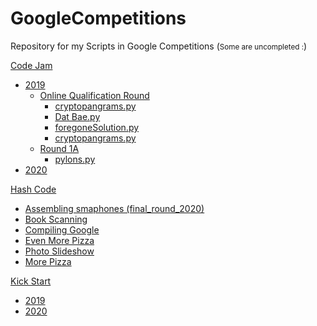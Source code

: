 # GoogleCompetitions
<p>Repository for my Scripts in Google Competitions (<small>Some are uncompleted :</small>)</p>
<a href='/Code Jam'>Code Jam</a><br>
<ul>
    <li>
        <a href='/Code Jam/2019'>2019</a>
        <ul>
            <li>
                <a href='/Code Jam/2019/Online Qualification Round'>Online Qualification Round</a> 
                <ul>
                    <li>
                        <a href='/Code Jam/2019/Online Qualification Round/cryptopangrams.py'>cryptopangrams.py</a>    
                    </li>
                    <li>
                        <a href='/Code Jam/2019/Online Qualification Round/Dat Bae.py'>Dat Bae.py</a>    
                    </li>
                    <li>
                        <a href='/Code Jam/2019/Online Qualification Round/foregoneSolution.py'>foregoneSolution.py</a>    
                    </li>
                    <li>
                        <a href='/Code Jam/2019/Online Qualification Round/youCanGoYourOwnWay.py'>cryptopangrams.py</a>    
                    </li>
                </ul>   
            </li>
            <li><a href='/Code Jam/2019/Round 1A'>Round 1A</a>
                <ul>
                    <li>
                        <a href='/Code Jam/2019/Round 1A/pylons.py'>pylons.py</a>    
                    </li>
                </ul>
            </li>
        </ul>
    </li>
  <li><a href='/Code Jam/2020'>2020</a></li>
</ul>
<a href='/Hash Code'>Hash Code</a><br>
<ul>
  <li><a href='/Hash Code/Assembling smaphones (final_round_2020)'>Assembling smaphones (final_round_2020)</a></li>
  <li><a href='/Hash Code/Book Scanning'>Book Scanning</a></li>
  <li><a href='/Hash Code/Compiling Google'>Compiling Google</a></li>
  <li><a href='/Hash Code/Even More Pizza'>Even More Pizza</a></li>
  <li><a href='/Hash Code/Photo Slideshow'>Photo Slideshow</a></li>
  <li><a href='/Hash Code/More Pizza'>More Pizza</a></li>
</ul>
<a href='/Kick Start'>Kick Start</a><br>
<ul>
  <li><a href='/Kick Start/2019'>2019</a></li>
  <li><a href='/Kick Start/2020'>2020</a></li>
</ul>
